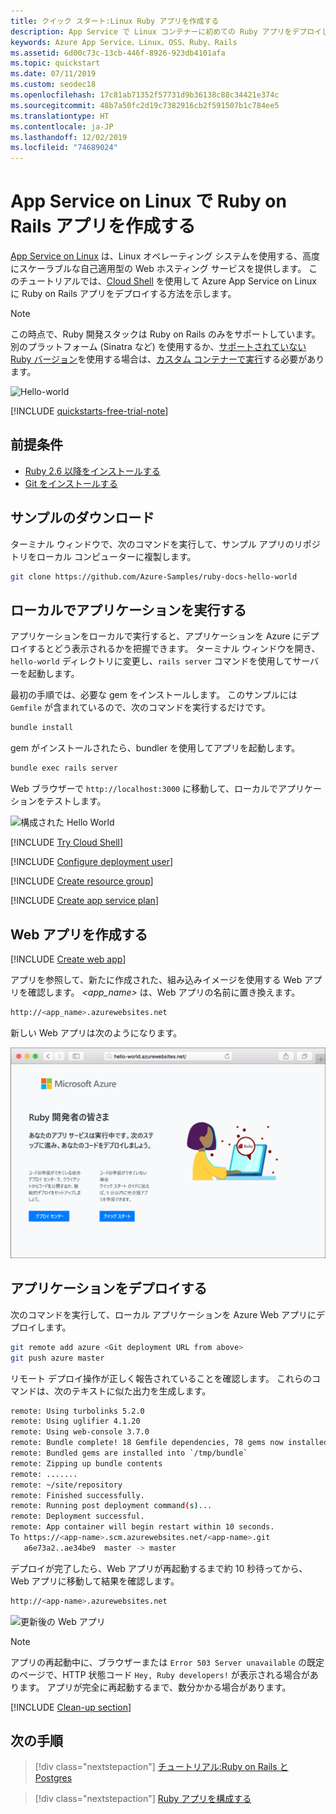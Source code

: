 ```yaml
---
title: クイック スタート:Linux Ruby アプリを作成する
description: App Service で Linux コンテナーに初めての Ruby アプリをデプロイして、Azure App Service での Linux アプリの使用を開始します。
keywords: Azure App Service、Linux、OSS、Ruby、Rails
ms.assetid: 6d00c73c-13cb-446f-8926-923db4101afa
ms.topic: quickstart
ms.date: 07/11/2019
ms.custom: seodec18
ms.openlocfilehash: 17c81ab71352f57731d9b36138c88c34421e374c
ms.sourcegitcommit: 48b7a50fc2d19c7382916cb2f591507b1c784ee5
ms.translationtype: HT
ms.contentlocale: ja-JP
ms.lasthandoff: 12/02/2019
ms.locfileid: "74689024"
---
```

# <a name="create-a-ruby-on-rails-app-in-app-service-on-linux"></a>App Service on Linux で Ruby on Rails アプリを作成する

[App Service on Linux](app-service-linux-intro.md) は、Linux オペレーティング システムを使用する、高度にスケーラブルな自己適用型の Web ホスティング サービスを提供します。 このチュートリアルでは、[Cloud Shell](https://docs.microsoft.com/azure/cloud-shell/overview) を使用して Azure App Service on Linux に Ruby on Rails アプリをデプロイする方法を示します。

> [!NOTE]
> この時点で、Ruby 開発スタックは Ruby on Rails のみをサポートしています。 別のプラットフォーム (Sinatra など) を使用するか、[サポートされていない Ruby バージョン](app-service-linux-intro.md)を使用する場合は、[カスタム コンテナーで実行](quickstart-docker-go.md)する必要があります。

![Hello-world](./media/quickstart-ruby/hello-world-configured.png)

[!INCLUDE [quickstarts-free-trial-note](../../../includes/quickstarts-free-trial-note.md)]

## <a name="prerequisites"></a>前提条件

* <a href="https://www.ruby-lang.org/en/documentation/installation/#rubyinstaller" target="_blank">Ruby 2.6 以降をインストールする</a>
* <a href="https://git-scm.com/" target="_blank">Git をインストールする</a>

## <a name="download-the-sample"></a>サンプルのダウンロード

ターミナル ウィンドウで、次のコマンドを実行して、サンプル アプリのリポジトリをローカル コンピューターに複製します。

```bash
git clone https://github.com/Azure-Samples/ruby-docs-hello-world
```

## <a name="run-the-application-locally"></a>ローカルでアプリケーションを実行する

アプリケーションをローカルで実行すると、アプリケーションを Azure にデプロイするとどう表示されるかを把握できます。 ターミナル ウィンドウを開き、`hello-world` ディレクトリに変更し、`rails server` コマンドを使用してサーバーを起動します。

最初の手順では、必要な gem をインストールします。 このサンプルには `Gemfile` が含まれているので、次のコマンドを実行するだけです。

```bash
bundle install
```

gem がインストールされたら、bundler を使用してアプリを起動します。

```bash
bundle exec rails server
```

Web ブラウザーで `http://localhost:3000` に移動して、ローカルでアプリケーションをテストします。

![構成された Hello World](./media/quickstart-ruby/hello-world-updated.png)

[!INCLUDE [Try Cloud Shell](../../../includes/cloud-shell-try-it.md)]

[!INCLUDE [Configure deployment user](../../../includes/configure-deployment-user.md)]

[!INCLUDE [Create resource group](../../../includes/app-service-web-create-resource-group-linux.md)]

[!INCLUDE [Create app service plan](../../../includes/app-service-web-create-app-service-plan-linux.md)]

## <a name="create-a-web-app"></a>Web アプリを作成する

[!INCLUDE [Create web app](../../../includes/app-service-web-create-web-app-ruby-linux-no-h.md)] 

アプリを参照して、新たに作成された、組み込みイメージを使用する Web アプリを確認します。 _&lt;app_name>_ は、Web アプリの名前に置き換えます。

```bash
http://<app_name>.azurewebsites.net
```

新しい Web アプリは次のようになります。

![スプラッシュ ページ](./media/quickstart-ruby/splash-page.png)

## <a name="deploy-your-application"></a>アプリケーションをデプロイする

次のコマンドを実行して、ローカル アプリケーションを Azure Web アプリにデプロイします。

```bash
git remote add azure <Git deployment URL from above>
git push azure master
```

リモート デプロイ操作が正しく報告されていることを確認します。 これらのコマンドは、次のテキストに似た出力を生成します。

```bash
remote: Using turbolinks 5.2.0
remote: Using uglifier 4.1.20
remote: Using web-console 3.7.0
remote: Bundle complete! 18 Gemfile dependencies, 78 gems now installed.
remote: Bundled gems are installed into `/tmp/bundle`
remote: Zipping up bundle contents
remote: .......
remote: ~/site/repository
remote: Finished successfully.
remote: Running post deployment command(s)...
remote: Deployment successful.
remote: App container will begin restart within 10 seconds.
To https://<app-name>.scm.azurewebsites.net/<app-name>.git
   a6e73a2..ae34be9  master -> master
```

デプロイが完了したら、Web アプリが再起動するまで約 10 秒待ってから、Web アプリに移動して結果を確認します。

```bash
http://<app-name>.azurewebsites.net
```

![更新後の Web アプリ](./media/quickstart-ruby/hello-world-configured.png)

> [!NOTE]
> アプリの再起動中に、ブラウザーまたは `Error 503 Server unavailable` の既定のページで、HTTP 状態コード `Hey, Ruby developers!` が表示される場合があります。 アプリが完全に再起動するまで、数分かかる場合があります。
>

[!INCLUDE [Clean-up section](../../../includes/cli-script-clean-up.md)]

## <a name="next-steps"></a>次の手順

> [!div class="nextstepaction"]
> [チュートリアル:Ruby on Rails と Postgres](tutorial-ruby-postgres-app.md)

> [!div class="nextstepaction"]
> [Ruby アプリを構成する](configure-language-ruby.md)
